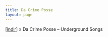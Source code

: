 ```yaml
---
title: Da Crime Posse
layout: page
---
```


<a href="https://cloud.mail.ru/public/dce73bb7cc54/Da%20Crime%20Posse" target="_blank">[indir]</a>  »  Da Crime Posse &#8211; Underground Songs